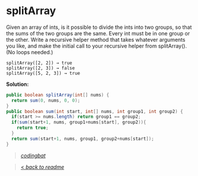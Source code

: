# splitArray

Given an array of ints, is it possible to divide the ints into two groups, so that the sums of the two groups are the same. Every int must be in one group or the other. Write a recursive helper method that takes whatever arguments you like, and make the initial call to your recursive helper from splitArray(). (No loops needed.)

```
splitArray([2, 2]) → true
splitArray([2, 3]) → false
splitArray([5, 2, 3]) → true
```

**Solution:**

```java
public boolean splitArray(int[] nums) {
  return sum(0, nums, 0, 0);
}
public boolean sum(int start, int[] nums, int group1, int group2) {
  if(start >= nums.length) return group1 == group2;
  if(sum(start+1, nums, group1+nums[start], group2)){
    return true;
  }
  return sum(start+1, nums, group1, group2+nums[start]);
}
```

> _[codingbat](https://codingbat.com/prob/p185204)_

> [< _back to readme_](FINDREPLACEREADME)